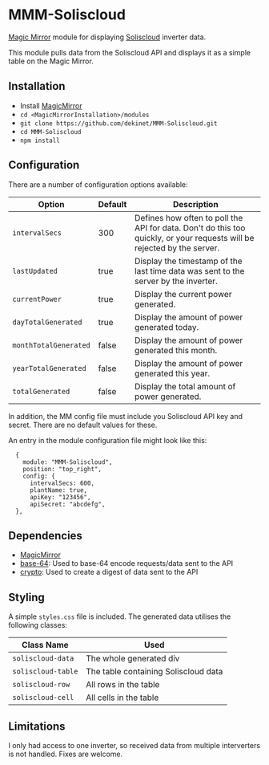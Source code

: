 # MMM-Soliscloud
[Magic Mirror](https://github.com/MichMich/MagicMirror) module for displaying [Soliscloud](https://solis-service.solisinverters.com/en/support/solutions/articles/44002212561-api-access-soliscloud) inverter data.

This module pulls data from the Soliscloud API and displays it as a simple table on the Magic Mirror.

## Installation
* Install [MagicMirror](https://docs.magicmirror.builders/)
* `cd <MagicMirrorInstallation>/modules`
* `git clone https://github.com/dekinet/MMM-Soliscloud.git`
* `cd MMM-Soliscloud`
* `npm install`

## Configuration
There are a number of configuration options available:

| Option               | Default          | Description  |
| ----------------------|-----------------| -------------|
| `intervalSecs`        | 300             | Defines how often to poll the API for data. Don't do this too quickly, or your requests will be rejected by the server. |
| `lastUpdated`         | true            | Display the timestamp of the last time data was sent to the server by the inverter. |
| `currentPower`        | true            | Display the current power generated. |
| `dayTotalGenerated`   | true            | Display the amount of power generated today. |
| `monthTotalGenerated` | false           | Display the amount of power generated this month. |
| `yearTotalGenerated`  | false           | Display the amount of power generated this year. |
| `totalGenerated`      | false           | Display the total amount of power generated. |

In addition, the MM config file must include you Soliscloud API key and secret. There are no default values for these.

An entry in the module configuration file might look like this:
```
  {
    module: "MMM-Soliscloud",
    position: "top_right",
    config: {
      intervalSecs: 600,
      plantName: true,
      apiKey: "123456",
      apiSecret: "abcdefg",
  },
```

## Dependencies
* [MagicMirror](https://github.com/MichMich/MagicMirror)
* [base-64](https://www.npmjs.com/package/base-64): Used to base-64 encode requests/data sent to the API
* [crypto](https://www.npmjs.com/package/crypto): Used to create a digest of data sent to the API

## Styling
A simple `styles.css` file is included. The generated data utilises the following classes:

| Class Name                | Used |
| --------------------------|------|
| `soliscloud-data`         | The whole generated div |
| `soliscloud-table`        | The table containing Soliscloud data |
| `soliscloud-row`          | All rows in the table |
| `soliscloud-cell`         | All cells in the table |

## Limitations
I only had access to one inverter, so received data from multiple interverters is not  handled. Fixes are welcome.
